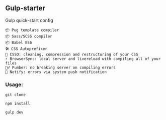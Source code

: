 ## Gulp-starter
Gulp quick-start config


    📦 Pug template compiler
    📦 Sass/SCSS compiler
    📦 Babel ES6
    🛠️ CSS Autoprefixer
    💎 CSSO: cleaning, compression and restructuring of your CSS
    ⚡ BrowserSync: local server and livereload with compiling all of your files
    🤦‍♂️ Pumber: no breaking server on compiling errors
    🤔 Notify: errors via system push notification

### Usage:
```
git clone
```
```
npm install
```
```
gulp dev
```
